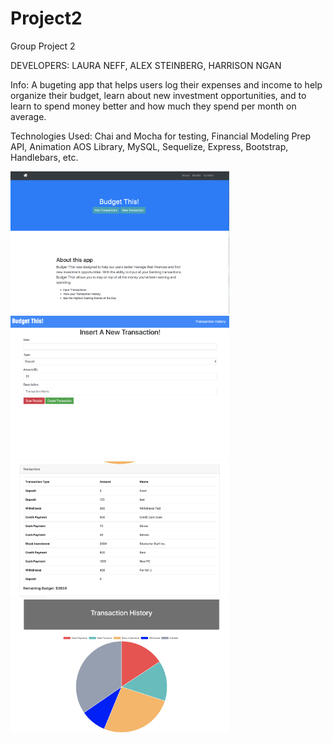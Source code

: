 # Project2
Group Project 2

DEVELOPERS: LAURA NEFF, ALEX STEINBERG, HARRISON NGAN

Info: A bugeting app that helps users log their expenses and income to help organize their budget, learn about new investment opportunities, and to
learn to spend money better and how much they spend per month on average. 

Technologies Used: Chai and Mocha for testing, Financial Modeling Prep API, Animation AOS Library, MySQL, Sequelize, Express, Bootstrap, Handlebars, etc.


<img src="pics/main.png" width="350">
<img src="pics/input.png" width="350">
<img src="pics/transactions.png" width="350">
<img src="pics/pie.png" width="350">

